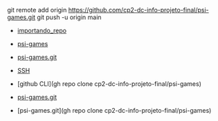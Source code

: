 git remote add origin https://github.com/cp2-dc-info-projeto-final/psi-games.git
git push -u origin main

- [importando_repo](importando_repo)
- [psi-games](https://github.com/cp2-dc-info-projeto-final/psi-games)
- [psi-games.git](https://github.com/cp2-dc-info-projeto-final/psi-games.git)
- [SSH](git@github.com:cp2-dc-info-projeto-final/psi-games.git)
- [github CLI](gh repo clone cp2-dc-info-projeto-final/psi-games)


- [psi-games.git](git@github.com:cp2-dc-info-projeto-final/psi-games.git)
- [psi-games.git](gh repo clone cp2-dc-info-projeto-final/psi-games)

